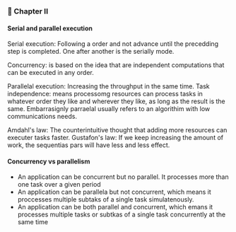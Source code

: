 ### 📖 Chapter II


#### Serial and parallel execution

Serial execution: Following a order and not advance until the precedding step is completed.
One after another is the serially mode.

Concurrency: is based on the idea that are independent computations that can be executed in any order.


Parallelal execution: Increasing the throughput in the same time. Task independence: means processomg resources can process tasks in
whatever order they like and wherever they like, as long as the result is the same.
Embarrasignly parraelal usually refers to an algorithim with low communications needs.

Amdahl's law: The counterintuitive thought that adding more resources can executer tasks faster.
Gustafon's law: If we keep increasing the amount of work, the sequentias pars will have less and less effect.

#### Concurrency vs parallelism

- An application can be concurrent but no parallel. It processes more than one task over a given period
- An application can be parallela but not concurrent, which means it proccesses multiple subtaks of a single task simulatenously.
- An application can be both parallel and concurrent, which emans it processes multiple tasks or
subtkas of a single task concurrently at the same time

